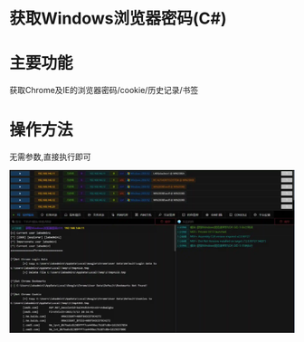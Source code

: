 # 获取Windows浏览器密码(C#)

# 主要功能
获取Chrome及IE的浏览器密码/cookie/历史记录/书签

# 操作方法
无需参数,直接执行即可

![1615638214781-58944bc6-8d34-42db-a3b9-c60e9f2b0139.webp](./img/ekhcyssIV50tryzY/1615638214781-58944bc6-8d34-42db-a3b9-c60e9f2b0139-282680.webp)


